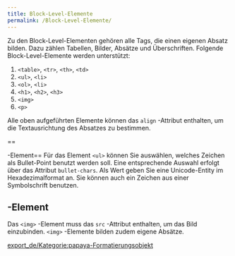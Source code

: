 ```yaml
---
title: Block-Level-Elemente
permalink: /Block-Level-Elemente/
---
```


Zu den Block-Level-Elementen gehören alle Tags, die einen eigenen Absatz bilden. Dazu zählen Tabellen, Bilder, Absätze und Überschriften. Folgende Block-Level-Elemente werden unterstützt:

1.  `<table>`, `<tr>`, `<th>`, `<td>`
2.  `<ul>`, `<li>`
3.  `<ol>`, `<li>`
4.  `<h1>`, `<h2>`, `<h3>`
5.  `<img>`
6.  `<p>`

Alle oben aufgeführten Elemente können das `align` -Attribut enthalten, um die Textausrichtung des Absatzes zu bestimmen.

==

-Element== Für das Element `<ul>` können Sie auswählen, welches Zeichen als Bullet-Point benutzt werden soll. Eine entsprechende Auswahl erfolgt über das Attribut `bullet-chars`. Als Wert geben Sie eine Unicode-Entity im Hexadezimalformat an. Sie können auch ein Zeichen aus einer Symbolschrift benutzen.

<img>-Element
-------------

Das `<img>` -Element muss das `src` -Attribut enthalten, um das Bild einzubinden. `<img>` -Elemente bilden zudem eigene Absätze.

[export_de/Kategorie:papaya-Formatierungsobjekt](export_de/Kategorie:papaya-Formatierungsobjekt )